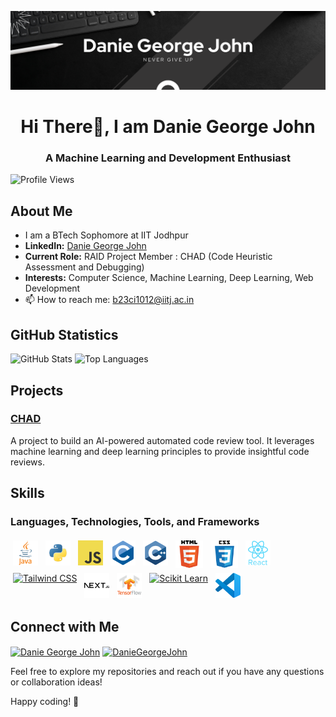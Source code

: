 ![header](./Banner.png)


<h1 align="center">Hi There👋, I am Danie George John</h1>
<h3 align="center">A Machine Learning and Development Enthusiast</h3>

![Profile Views](https://komarev.com/ghpvc/?username=DarkPhoenix616&color=blue&style=flat-square)


## About Me

- I am a BTech Sophomore at IIT Jodhpur
- **LinkedIn:** [Danie George John](https://linkedin.com/in/daniegeorgejohn)
- **Current Role:** RAID Project Member : CHAD (Code Heuristic Assessment and Debugging)
- **Interests:** Computer Science, Machine Learning, Deep Learning, Web Development
- 📫 How to reach me: <a href="mailto:b23ci1012@iitj.ac.in">b23ci1012@iitj.ac.in</a> <a href=""></a>


## GitHub Statistics

![GitHub Stats](https://github-readme-stats.vercel.app/api?username=DarkPhoenix616&show=reviews,prs&theme=radical)
![Top Languages](https://github-readme-stats.vercel.app/api/top-langs/?username=DarkPhoenix616)

## Projects

### [CHAD](https://github.com/captainhaddock18/ReviewBot-Website)
A project to build an AI-powered automated code review tool. It leverages machine learning and deep learning principles to provide insightful code reviews.

## Skills

### Languages, Technologies, Tools, and Frameworks

<p align="left">
  <a href="https://www.java.com/"><img src="https://raw.githubusercontent.com/github/explore/80688e429a7d4ef2fca1e82350fe8e3517d3494d/topics/java/java.png" alt="Java" height="40" style="vertical-align:top; margin:4px"></a>
  <a href="https://www.python.org/"><img src="https://raw.githubusercontent.com/github/explore/80688e429a7d4ef2fca1e82350fe8e3517d3494d/topics/python/python.png" alt="Python" height="40" style="vertical-align:top; margin:4px"></a>
  <a href="https://developer.mozilla.org/en-US/docs/Web/JavaScript"><img src="https://raw.githubusercontent.com/github/explore/80688e429a7d4ef2fca1e82350fe8e3517d3494d/topics/javascript/javascript.png" alt="JavaScript" height="40" style="vertical-align:top; margin:4px"></a>
  <a href="https://en.wikipedia.org/wiki/C_(programming_language)"><img src="https://raw.githubusercontent.com/devicons/devicon/master/icons/c/c-original.svg" alt="C" height="40" style="vertical-align:top; margin:4px"></a>
  <a href="https://isocpp.org/"><img src="https://raw.githubusercontent.com/github/explore/80688e429a7d4ef2fca1e82350fe8e3517d3494d/topics/cpp/cpp.png" alt="C++" height="40" style="vertical-align:top; margin:4px"></a>
  <a href="https://developer.mozilla.org/en-US/docs/Web/HTML"><img src="https://raw.githubusercontent.com/github/explore/80688e429a7d4ef2fca1e82350fe8e3517d3494d/topics/html/html.png" alt="HTML" height="44" style="vertical-align:top; margin:4px"></a>
  <a href="https://developer.mozilla.org/en-US/docs/Web/CSS"><img src="https://raw.githubusercontent.com/github/explore/80688e429a7d4ef2fca1e82350fe8e3517d3494d/topics/css/css.png" alt="CSS" height="44" style="vertical-align:top; margin:4px"></a>
  <a href="https://reactjs.org/"><img src="https://raw.githubusercontent.com/devicons/devicon/master/icons/react/react-original-wordmark.svg" alt="React" height="40" style="vertical-align:top; margin:4px"/></a>
  <a href="https://tailwindcss.com/"><img src="https://scontent-del1-1.xx.fbcdn.net/v/t39.30808-6/299463877_560030875914611_8025210373789510385_n.jpg?_nc_cat=102&ccb=1-7&_nc_sid=6ee11a&_nc_ohc=RQfUeoEX2SYQ7kNvgFKObbk&_nc_ht=scontent-del1-1.xx&oh=00_AYCtKPSIFgl_eLwcYSUBhY-QPo9Pwm1XAF7B0E73S8p0EQ&oe=66A60377" alt="Tailwind CSS" height="40" style="vertical-align:top; margin:4px"></a>
  <a href="https://nextjs.org/"><img src="https://raw.githubusercontent.com/devicons/devicon/master/icons/nextjs/nextjs-original-wordmark.svg" alt="Next.js" height="40" style="vertical-align:top; margin:4px"/></a>
  <a href="https://www.tensorflow.org/"><img src="https://raw.githubusercontent.com/github/explore/80688e429a7d4ef2fca1e82350fe8e3517d3494d/topics/tensorflow/tensorflow.png" alt="TensorFlow" height="40" style="vertical-align:top; margin:4px"></a>
  <a href="https://scikit-learn.org/"><img src="https://upload.wikimedia.org/wikipedia/commons/0/05/Scikit_learn_logo_small.svg" alt="Scikit Learn" height="40" style="vertical-align:top; margin:4px"/></a>
  <a href="https://code.visualstudio.com/"><img src="https://raw.githubusercontent.com/github/explore/80688e429a7d4ef2fca1e82350fe8e3517d3494d/topics/visual-studio-code/visual-studio-code.png" alt="VS Code" height="40" style="vertical-align:top; margin:4px"></a>
</p>

## Connect with Me

<p align="left">
<a href="https://www.linkedin.com/in/daniegeorgejohn/" target="blank"><img align="center" src="https://raw.githubusercontent.com/rahuldkjain/github-profile-readme-generator/master/src/images/icons/Social/linked-in-alt.svg" alt="Danie George John" height="30" width="40" /></a>
<a href="https://instagram.com/daniegeorgejohn/" target="blank"><img align="center" src="https://raw.githubusercontent.com/rahuldkjain/github-profile-readme-generator/master/src/images/icons/Social/instagram.svg" alt="DanieGeorgeJohn" height="30" width="40" /></a>
</p>


Feel free to explore my repositories and reach out if you have any questions or collaboration ideas!

Happy coding! 🚀
